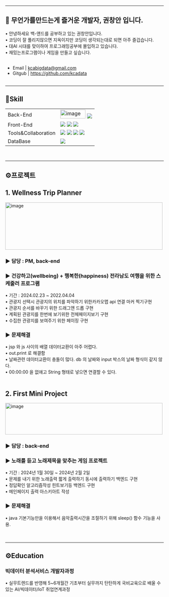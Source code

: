 <hr>
<h2>🙂 무언가를만드는게 즐거운  개발자, 권창안 입니다.</h2>
     • 안녕하세요 백-앤드를 공부하고 있는 권창안입니다.<br>
     • 코딩이 잘 풀리지않으면 지옥이지만 코딩이 생각되는대로 되면 아주 즐겁습니다.<br>
     • 대AI 시대를 맞이하여 프로그래밍공부에 몰입하고 있습니다. <br>
     • 재밌는프로그램이나 게임을 만들고 싶습니다. <br><br>

- Email | kcabigdata@gmail.com <br>
- Gitgub | https://github.com/kcadata <br> <br>


<hr>
<h2>🔧Skill</h2>
<table>
     <tr>
        <td>Back-End</td>
        <td>
            <img width="80px" height="28px" alt="image" src="https://github.com/kcadata/kcadata/assets/157599955/1afcacfa-ce9e-481b-ba42-14c2320c5d13">
            <img src="https://img.shields.io/badge/Java-007396?style=for-the-badge&logo=java&logoColor=white"/>            
        </td>
    </tr>
    <tr>
        <td>Front-End</td>
        <td>
            <img src="https://img.shields.io/badge/HTML5-E34F26?style=for-the-badge&logo=HTML5&logoColor=white"/>
            <img src="https://img.shields.io/badge/CSS3-1572B6?style=for-the-badge&logo=CSS3&logoColor=white"/>
            <img src="https://img.shields.io/badge/JavaScript-F7DF1E?style=for-the-badge&logo=JavaScript&logoColor=white"/>          
        </td>
    </tr>
    <tr>
        <td>Tools&Collaboration</td>
        <td>
            <img src="https://img.shields.io/badge/Eclipse-2C2255?style=for-the-badge&logo=Eclipse&logoColor=white"/>         
            <img src="https://img.shields.io/badge/VSCode-007ACC?style=for-the-badge&logo=VisualStudioCode&logoColor=white"/>
            <img src="https://img.shields.io/badge/Git-F05032?style=for-the-badge&logo=Git&logoColor=white"/>
            <img src="https://img.shields.io/badge/GitHub-181717?style=for-the-badge&logo=GitHub&logoColor=white"/>
        </td>
    </tr>
    <tr>
        <td>DataBase</td>
        <td>
            <img src="https://img.shields.io/badge/Oracle 11g-F80000?style=for-the-badge&logo=Oracle&logoColor=white"/>
        </td>
    </tr>
  
</table>
<br>

<hr>
<h2>⚙️프로젝트</h2>


<h2> 1. Wellness Trip Planner </h2>
<img width="500px" height="150px" alt="image" src="https://github.com/kcadata/kcadata/assets/157599955/9d990815-2177-4cfe-a471-0efd19446900">
<h3> ▶ 담당 : PM, back-end </h3>
<h3> ▶ 건강하고(wellbeing) + 행복한(happiness) 전라남도 여행을 위한 스케줄러 프로그램 </h3>
     • 기간 : 2024.02.23 ~ 2022.04.04 <br>
     • 관광지 선택시 관광지의 위치를 파악하기 위한카카오맵 api 연결 마커 찍기구현<br>
     • 관광지 순서를 바꾸기 위한 드래그앤 드롭 구현<br>
     • 계획된 관광지를 한번에 보기위한 전체페이지보기 구현<br>
     • 수집한 관광지를 보여주기 위한 페이징 구현<br>

<h3> ▶ 문제해결 </h3>
     • jsp 와 js 사이의 배열 데이터교환이 아주 어렵다. <br>
     • out.print 로 해결함 <br>
     • 날짜관련 데이터교환이 충돌이 많다. db 의 날짜와 input 박스의 날짜 형식이 같지 않다.  <br>
     • 00:00:00 을 없애고 String 형태로 넣으면 연결할 수 있다.<br><br>

<h2> 2. First Mini Project </h3>
<img width="500px" height="100px" alt="image" src="https://github.com/kcadata/kcadata/assets/157599955/ab2f9ae4-a29e-43b8-99fb-f26e2393a94d">

<h3> ▶ 담당 : back-end</h3>
<h3> ▶ 노래를 듣고 노래제목을 맞추는 게임 프로젝트</h3>
     • 기간 : 2024년 1월 30일 ~ 2024년 2월 2일 <br>
     • 문제를 내기 위한 노래출력 짧게 출력하기 동시에 출력하기 백엔드 구현 <br>
     • 정답확인 알고리즘작성 힌트보기등 백엔드 구현 <br>
     • 메인페이지 출력 아스키아트 작성 <br>

<h3> ▶ 문제해결 </h3>
     • java 기본기능만을 이용해서 음악출력시간을 조절하기 위해 sleep() 함수 기능을 사용. <br><br><br>


<hr>
<h2>⚙️Education</h2>

<h3>빅데이터 분석서비스 개발자과정</h3>
 • 실무트렌드를 반영해 5~6개월간 기초부터
실무까지 탄탄하게 국비교육으로 배울 수
있는 AI/빅데이터/IoT 취업연계과정




